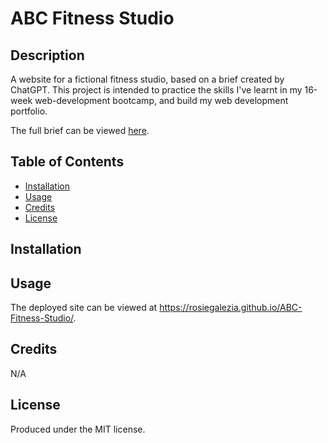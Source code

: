 # ABC Fitness Studio

## Description

A website for a fictional fitness studio, based on a brief created by ChatGPT. This project is intended to practice the skills I've learnt in my 16-week web-development bootcamp, and build my web development portfolio.

The full brief can be viewed [here](./Brief.md).

## Table of Contents

- [Installation](#installation)
- [Usage](#usage)
- [Credits](#credits)
- [License](#license)

## Installation

## Usage

The deployed site can be viewed at https://rosiegalezia.github.io/ABC-Fitness-Studio/.

## Credits

N/A

## License
Produced under the MIT license.